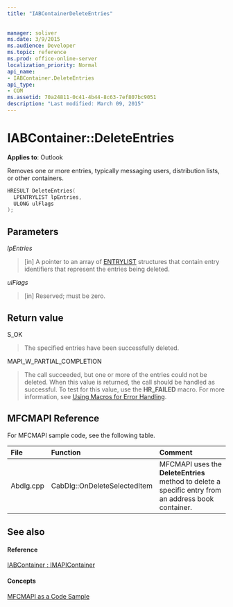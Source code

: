 ```yaml
---
title: "IABContainerDeleteEntries"
 
 
manager: soliver
ms.date: 3/9/2015
ms.audience: Developer
ms.topic: reference
ms.prod: office-online-server
localization_priority: Normal
api_name:
- IABContainer.DeleteEntries
api_type:
- COM
ms.assetid: 70a24811-0c41-4b44-8c63-7ef807bc9051
description: "Last modified: March 09, 2015"
---
```


# IABContainer::DeleteEntries

  
  
**Applies to**: Outlook 
  
Removes one or more entries, typically messaging users, distribution lists, or other containers.
  
```cpp
HRESULT DeleteEntries(
  LPENTRYLIST lpEntries,
  ULONG ulFlags
);
```

## Parameters

 _lpEntries_
  
> [in] A pointer to an array of [ENTRYLIST](entrylist.md) structures that contain entry identifiers that represent the entries being deleted. 
    
 _ulFlags_
  
> [in] Reserved; must be zero.
    
## Return value

S_OK 
  
> The specified entries have been successfully deleted. 
    
MAPI_W_PARTIAL_COMPLETION 
  
> The call succeeded, but one or more of the entries could not be deleted. When this value is returned, the call should be handled as successful. To test for this value, use the **HR_FAILED** macro. For more information, see [Using Macros for Error Handling](using-macros-for-error-handling.md).
    
## MFCMAPI Reference

For MFCMAPI sample code, see the following table.
  
|**File**|**Function**|**Comment**|
|:-----|:-----|:-----|
|Abdlg.cpp  <br/> |CabDlg::OnDeleteSelectedItem  <br/> |MFCMAPI uses the **DeleteEntries** method to delete a specific entry from an address book container.  <br/> |
   
## See also

#### Reference

[IABContainer : IMAPIContainer](iabcontainerimapicontainer.md)
#### Concepts

[MFCMAPI as a Code Sample](mfcmapi-as-a-code-sample.md)

